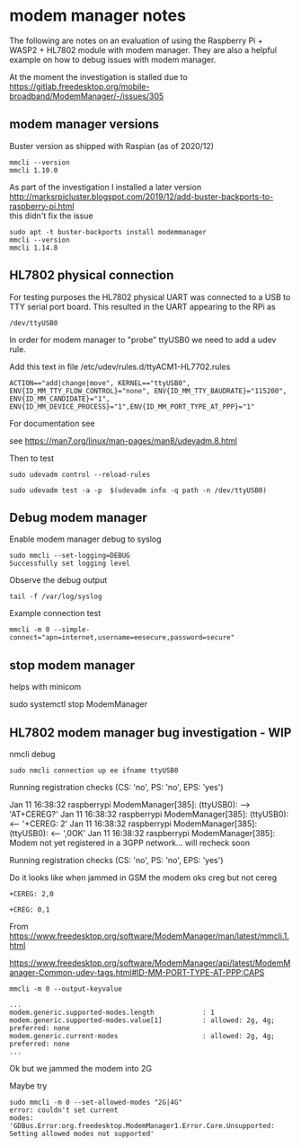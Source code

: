 # modem manager notes

The following are notes on an evaluation of using the Raspberry Pi + WASP2 + HL7802 module with modem manager. They are also a helpful example on how to debug issues with modem manager.

At the moment the investigation is stalled due to  
https://gitlab.freedesktop.org/mobile-broadband/ModemManager/-/issues/305

## modem manager versions
Buster version as shipped with Raspian (as of 2020/12)
```
mmcli --version
mmcli 1.10.0
```

As part of the investigation I installed a later version  
http://marksrpicluster.blogspot.com/2019/12/add-buster-backports-to-raspberry-pi.html  
this didn't fix the issue

```
sudo apt -t buster-backports install modemmanager
mmcli --version
mmcli 1.14.8
```

## HL7802 physical connection

For testing purposes the HL7802 physical UART was connected to a USB to TTY serial port board. This resulted in the UART appearing to the RPi as 

```/dev/ttyUSB0```

In order for modem manager to "probe" ttyUSB0 we need to add a udev rule.

Add this text in file /etc/udev/rules.d/ttyACM1-HL7702.rules

```
ACTION=="add|change|move", KERNEL=="ttyUSB0", ENV{ID_MM_TTY_FLOW_CONTROL}="none", ENV{ID_MM_TTY_BAUDRATE}="115200", ENV{ID_MM_CANDIDATE}="1", ENV{ID_MM_DEVICE_PROCESS}="1",ENV{ID_MM_PORT_TYPE_AT_PPP}="1"
```

For documentation see 

see https://man7.org/linux/man-pages/man8/udevadm.8.html

Then to test 
```
sudo udevadm control --reload-rules

sudo udevadm test -a -p  $(udevadm info -q path -n /dev/ttyUSB0)
```

## Debug modem manager

Enable modem manager debug to syslog
```
sudo mmcli --set-logging=DEBUG
Successfully set logging level
```

Observe the debug output
```
tail -f /var/log/syslog
```

Example connection test
```
mmcli -m 0 --simple-connect="apn=internet,username=eesecure,password=secure"
```

## stop modem manager
helps with minicom

sudo systemctl stop ModemManager



## HL7802 modem manager bug investigation - WIP 

nmcli debug
```
sudo nmcli connection up ee ifname ttyUSB0
```

Running registration checks (CS: 'no', PS: 'no', EPS: 'yes')

Jan 11 16:38:32 raspberrypi ModemManager[385]: <debug> (ttyUSB0): --> 'AT+CEREG?<CR>'
Jan 11 16:38:32 raspberrypi ModemManager[385]: <debug> (ttyUSB0): <-- '<CR><LF>+CEREG: 2'
Jan 11 16:38:32 raspberrypi ModemManager[385]: <debug> (ttyUSB0): <-- ',0<CR><LF><CR><LF>OK<CR><LF>'
Jan 11 16:38:32 raspberrypi ModemManager[385]: <debug> Modem not yet registered in a 3GPP network... will recheck soon

Running registration checks (CS: 'no', PS: 'no', EPS: 'yes')


Do it looks like when jammed in GSM the modem oks creg but not cereg

```
+CEREG: 2,0

+CREG: 0,1

```


From https://www.freedesktop.org/software/ModemManager/man/latest/mmcli.1.html

https://www.freedesktop.org/software/ModemManager/api/latest/ModemManager-Common-udev-tags.html#ID-MM-PORT-TYPE-AT-PPP:CAPS


```
mmcli -m 0 --output-keyvalue

...
modem.generic.supported-modes.length            : 1
modem.generic.supported-modes.value[1]          : allowed: 2g, 4g; preferred: none
modem.generic.current-modes                     : allowed: 2g, 4g; preferred: none
...
```

Ok but we jammed the modem into 2G

Maybe try
```
sudo mmcli -m 0 --set-allowed-modes "2G|4G"
error: couldn't set current
modes: 'GDBus.Error:org.freedesktop.ModemManager1.Error.Core.Unsupported: Setting allowed modes not supported'
```



